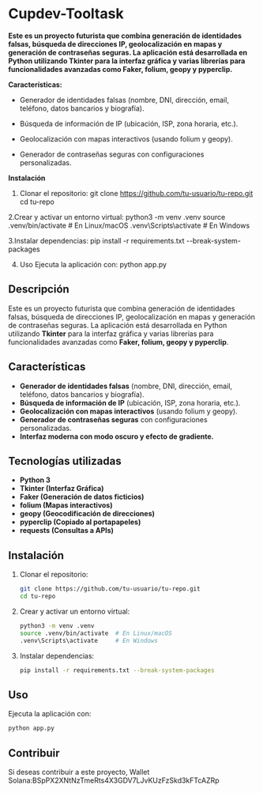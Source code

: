 # Cupdev-Tooltask
**Este es un proyecto futurista que combina generación de identidades falsas, búsqueda de direcciones IP, geolocalización en mapas y generación de contraseñas seguras. La aplicación está desarrollada en Python utilizando Tkinter para la interfaz gráfica y varias librerías para funcionalidades avanzadas como Faker, folium, geopy y pyperclip.**

__Características:__

- Generador de identidades falsas (nombre, DNI, dirección, email, teléfono, datos bancarios y biografía).

- Búsqueda de información de IP (ubicación, ISP, zona horaria, etc.).

- Geolocalización con mapas interactivos (usando folium y geopy).

- Generador de contraseñas seguras con configuraciones personalizadas.

**Instalación**
1. Clonar el repositorio:
git clone https://github.com/tu-usuario/tu-repo.git
cd tu-repo

2.Crear y activar un entorno virtual:
python3 -m venv .venv
source .venv/bin/activate  # En Linux/macOS
.venv\Scripts\activate     # En Windows

3.Instalar dependencias:
pip install -r requirements.txt --break-system-packages

4. Uso
Ejecuta la aplicación con:
python app.py

## Descripción
Este es un proyecto futurista que combina generación de identidades falsas, búsqueda de direcciones IP, geolocalización en mapas y generación de contraseñas seguras. La aplicación está desarrollada en Python utilizando **Tkinter** para la interfaz gráfica y varias librerías para funcionalidades avanzadas como **Faker, folium, geopy y pyperclip**.

## Características
- **Generador de identidades falsas** (nombre, DNI, dirección, email, teléfono, datos bancarios y biografía).
- **Búsqueda de información de IP** (ubicación, ISP, zona horaria, etc.).
- **Geolocalización con mapas interactivos** (usando folium y geopy).
- **Generador de contraseñas seguras** con configuraciones personalizadas.
- **Interfaz moderna con modo oscuro y efecto de gradiente.**

## Tecnologías utilizadas
- **Python 3**
- **Tkinter (Interfaz Gráfica)**
- **Faker (Generación de datos ficticios)**
- **folium (Mapas interactivos)**
- **geopy (Geocodificación de direcciones)**
- **pyperclip (Copiado al portapapeles)**
- **requests (Consultas a APIs)**

## Instalación
1. Clonar el repositorio:
   ```bash
   git clone https://github.com/tu-usuario/tu-repo.git
   cd tu-repo
   ```
2. Crear y activar un entorno virtual:
   ```bash
   python3 -m venv .venv
   source .venv/bin/activate  # En Linux/macOS
   .venv\Scripts\activate     # En Windows
   ```
3. Instalar dependencias:
   ```bash
   pip install -r requirements.txt --break-system-packages
   ```

## Uso
Ejecuta la aplicación con:
```bash
python app.py
```

## Contribuir
Si deseas contribuir a este proyecto, Wallet Solana:BSpPX2XNtNzTmeRts4X3GDV7LJvKUzFzSkd3kFTcAZRp



